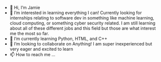 - 👋 Hi, I’m Jamie 
- 👀 I’m interested in learning everything I can! Currently looking for internships relating to software dev in something like machine learning, cloud computing,  or something cyber security related. I am still learning about all of these different jobs and this field but those are what interest me the most so far.
- 🌱 I’m currently learning Python, HTML, and C++ 
- 💞️ I’m looking to collaborate on Anything! I am super inexperienced but very eager and excited to learn
- 📫 How to reach me ...

<!---
IsBungaroo/IsBungaroo is a ✨ special ✨ repository because its `README.md` (this file) appears on your GitHub profile.
You can click the Preview link to take a look at your changes.
--->
